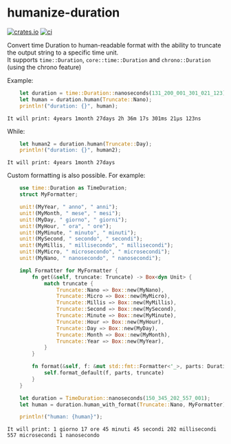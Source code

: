 # humanize-duration

[![crates.io](https://img.shields.io/crates/v/humanize-duration.svg)](https://crates.io/crates/humanize-duration)
[![ci](https://github.com/sephiroth74/humanize-duration/actions/workflows/rust.yml/badge.svg?branch=main)](https://github.com/sephiroth74/humanize-duration/actions/workflows/rust.yml)

Convert time Duration to human-readable format with the ability to truncate the output string to a specific time
unit. <br />
It supports `time::Duration`, `core::time::Duration` and `chrono::Duration` (using the chrono feature)

Example:

```rust
    let duration = time::Duration::nanoseconds(131_200_001_301_021_123);
    let human = duration.human(Truncate::Nano);
    println!("duration: {}", human);
```

    It will print: 4years 1month 27days 2h 36m 17s 301ms 21µs 123ns

While:
```rust
    let human2 = duration.human(Truncate::Day);
    println!("duration: {}", human2);
```

    It will print: 4years 1month 27days


Custom formatting is also possible. For example:

```rust
    use time::Duration as TimeDuration;
    struct MyFormatter;

    unit!(MyYear, " anno", " anni");
    unit!(MyMonth, " mese", " mesi");
    unit!(MyDay, " giorno", " giorni");
    unit!(MyHour, " ora", " ore");
    unit!(MyMinute, " minuto", " minuti");
    unit!(MySecond, " secondo", " secondi");
    unit!(MyMillis, " millisecondo", " millisecondi");
    unit!(MyMicro, " microsecondo", " microsecondi");
    unit!(MyNano, " nanosecondo", " nanosecondi");

    impl Formatter for MyFormatter {
        fn get(&self, truncate: Truncate) -> Box<dyn Unit> {
            match truncate {
                Truncate::Nano => Box::new(MyNano),
                Truncate::Micro => Box::new(MyMicro),
                Truncate::Millis => Box::new(MyMillis),
                Truncate::Second => Box::new(MySecond),
                Truncate::Minute => Box::new(MyMinute),
                Truncate::Hour => Box::new(MyHour),
                Truncate::Day => Box::new(MyDay),
                Truncate::Month => Box::new(MyMonth),
                Truncate::Year => Box::new(MyYear),
            }
        }

        fn format(&self, f: &mut std::fmt::Formatter<'_>, parts: DurationParts, truncate: Truncate) -> std::fmt::Result {
            self.format_default(f, parts, truncate)
        }
    }

    let duration = TimeDuration::nanoseconds(150_345_202_557_001);
    let human = duration.human_with_format(Truncate::Nano, MyFormatter);

    println!("human: {human}");
```

    It will print: 1 giorno 17 ore 45 minuti 45 secondi 202 millisecondi 557 microsecondi 1 nanosecondo
